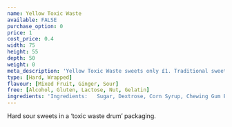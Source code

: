 ```yaml
---
name: Yellow Toxic Waste
available: FALSE
purchase_option: 0
price: 1
cost_price: 0.4
width: 75
height: 55
depth: 50
weight: 0
meta_description: 'Yellow Toxic Waste sweets only £1. Traditional sweets and more at Humbugs Confectionery Store. Specialists in satisfying your sweet tooth!'
type: [Hard, Wrapped]
flavour: [Mixed Fruit, Ginger, Sour]
free: [Alcohol, Gluten, Lactose, Nut, Gelatin]
ingredients: 'Ingredients:   Sugar, Dextrose, Corn Syrup, Chewing Gum Base, Citric Acid, Glycerine, Artificial Flavours, Confectionary Glaze (Shellac, Coconut Oil, Ethanol), Artificial Colours (Titanium Dioxide, Red 40%, Yellow 6%, Yellow 5%, Blue 1%), Sodium Bicarbonate, Silicon Dioxide, Arabic Gum, Tapioca Dextrin.'
---
```

Hard sour sweets in a ‘toxic waste drum’ packaging.